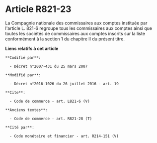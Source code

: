 # Article R821-23

La Compagnie nationale des commissaires aux comptes instituée par l'article L. 821-6 regroupe tous les commissaires aux
comptes ainsi que toutes les sociétés de commissaires aux comptes inscrits sur la liste conformément à la section 1 du
chapitre II du présent titre.

**Liens relatifs à cet article**

	**Codifié par**:

	  - Décret n°2007-431 du 25 mars 2007

	**Modifié par**:

	  - Décret n°2016-1026 du 26 juillet 2016 - art. 19

	**Cite**:

	  - Code de commerce - art. L821-6 (V)

	**Anciens textes**:

	  - Code de commerce - art. R821-28 (T)

	**Cité par**:

	  - Code monétaire et financier - art. R214-151 (V)
